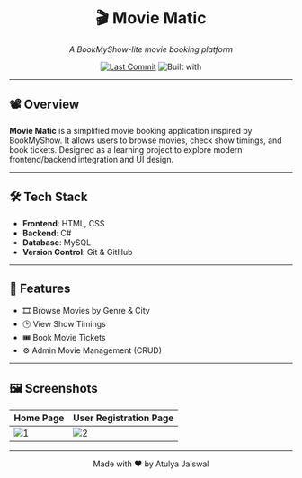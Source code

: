 <div align="center">

# 🎬 Movie Matic  
*A BookMyShow-lite movie booking platform*

[![Last Commit](https://img.shields.io/github/last-commit/atulyaaj/movie-matic)](https://github.com/atulyaaj/movie-matic/commits/main)
![Built with](https://img.shields.io/badge/Built%20with-C%23%20%7C%20HTML-blue)

</div>

---

## 📽️ Overview

**Movie Matic** is a simplified movie booking application inspired by BookMyShow. It allows users to browse movies, check show timings, and book tickets. Designed as a learning project to explore modern frontend/backend integration and UI design.

---

## 🛠️ Tech Stack

- **Frontend**: HTML, CSS
- **Backend**: C#
- **Database**: MySQL
- **Version Control**: Git & GitHub

---

## 🚀 Features

- 🎞 Browse Movies by Genre & City  
- 🕒 View Show Timings  
- 🎟 Book Movie Tickets  
- ⚙️ Admin Movie Management (CRUD)

---

## 🖼️ Screenshots

| Home Page                      | User Registration Page                     |
|-------------------------------|----------------------------------|
| ![1](https://github.com/user-attachments/assets/adfa04df-bfbe-4e32-9ccf-0c0b17c1fdb0) | ![2](https://github.com/user-attachments/assets/30d1a0e4-b84c-48ae-a87e-e10c16c74840) |

---

<div align="center">

  Made with ❤️ by Atulya Jaiswal

</div>
